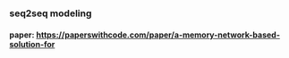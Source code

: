 ### seq2seq modeling

#### paper: https://paperswithcode.com/paper/a-memory-network-based-solution-for
